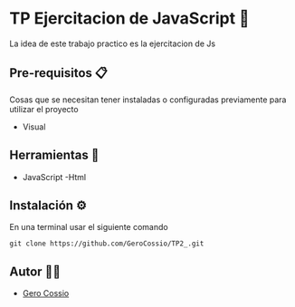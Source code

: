 # TP Ejercitacion de JavaScript 🚀

La idea de este trabajo practico es la ejercitacion de Js

## Pre-requisitos 📋

Cosas que se necesitan tener instaladas o configuradas previamente para utilizar el proyecto

- Visual

## Herramientas 🔨

- JavaScript
-Html

## Instalación ⚙️


En una terminal usar el siguiente comando

```
git clone https://github.com/GeroCossio/TP2_.git
```

## Autor 👩‍💻

- [Gero Cossio](https://github.com/GeroCossio)    
